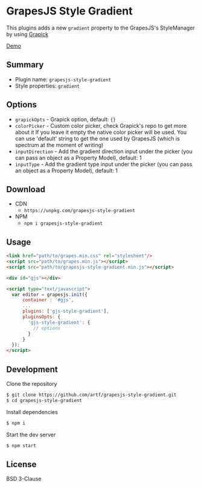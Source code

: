 # GrapesJS Style Gradient

This plugins adds a new `gradient` property to the GrapesJS's StyleManager by using [Grapick](https://github.com/artf/grapick)

[Demo](https://codepen.io/artf/full/bYwdQG/)

## Summary

* Plugin name: `grapesjs-style-gradient`
* Style properties: `gradient`





## Options

* `grapickOpts` - Grapick option, default: `{}`
* `colorPicker` - Custom color picker, check Grapick's repo to get more about it
  If you leave it empty the native color picker will be used. You can use 'default'
  string to get the one used by GrapesJS (which is spectrum at the moment of writing)
* `inputDirection` - Add the gradient direction input under the picker
  (you can pass an object as a Property Model), default: 1
* `inputType` - Add the gradient type input under the picker
  (you can pass an object as a Property Model), default: 1





## Download

* CDN
  * `https://unpkg.com/grapesjs-style-gradient`
* NPM
  * `npm i grapesjs-style-gradient`





## Usage

```html
<link href="path/to/grapes.min.css" rel="stylesheet"/>
<script src="path/to/grapes.min.js"></script>
<script src="path/to/grapesjs-style-gradient.min.js"></script>

<div id="gjs"></div>

<script type="text/javascript">
  var editor = grapesjs.init({
      container : '#gjs',
      ...
      plugins: ['gjs-style-gradient'],
      pluginsOpts: {
        'gjs-style-gradient': {
          // options
        }
      }
  });
</script>
```





## Development

Clone the repository

```sh
$ git clone https://github.com/artf/grapesjs-style-gradient.git
$ cd grapesjs-style-gradient
```

Install dependencies

```sh
$ npm i
```

Start the dev server

```sh
$ npm start
```



## License

BSD 3-Clause
